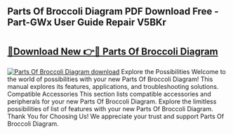 ## Parts Of Broccoli Diagram PDF Download Free - Part-GWx User Guide Repair V5BKr

# <h2><a href="http://dfj8r3.blite.top/?on=Parts+Of+Broccoli+Diagram">🔗Download New 👉🔴 Parts Of Broccoli Diagram</a></h2>

[![Parts Of Broccoli Diagram download](https://i.imgur.com/lujVjoI.png)](http://dfj8r3.blite.top/?on=Parts+Of+Broccoli+Diagram)
Explore the Possibilities Welcome to the world of possibilities with your new Parts Of Broccoli Diagram! This manual explores its features, applications, and troubleshooting solutions. Compatible Accessories This section lists compatible accessories and peripherals for your new Parts Of Broccoli Diagram. Explore the limitless possibilities of list of features with your new Parts Of Broccoli Diagram. Thank You for Choosing Us! We appreciate your trust and support Parts Of Broccoli Diagram.
